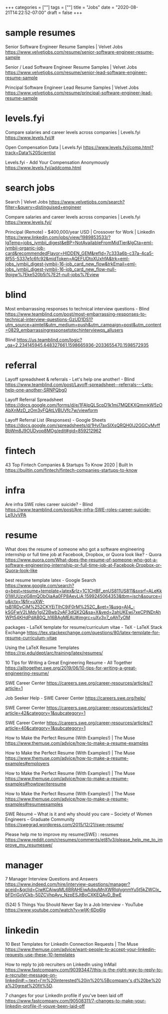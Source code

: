 +++
categories = [""]
tags = [""]
title = "Jobs"
date = "2020-08-21T14:22:52-07:00"
draft = false
+++

# sample resumes

Senior Software Engineer Resume Samples | Velvet Jobs
https://www.velvetjobs.com/resume/senior-software-engineer-resume-sample

Senior / Lead Software Engineer Resume Samples | Velvet Jobs
https://www.velvetjobs.com/resume/senior-lead-software-engineer-resume-sample

Principal Software Engineer Lead Resume Samples | Velvet Jobs
https://www.velvetjobs.com/resume/principal-software-engineer-lead-resume-sample

# levels.fyi

Compare salaries and career levels across companies | Levels.fyi
https://www.levels.fyi/#

Open Compensation Data | Levels.fyi
https://www.levels.fyi/comp.html?track=Data%20Scientist

Levels.fyi - Add Your Compensation Anonymously
https://www.levels.fyi/addcomp.html

# search jobs

Search | Velvet Jobs
https://www.velvetjobs.com/search?filter=&query=distinguised+engineer

Compare salaries and career levels across companies | Levels.fyi
https://www.levels.fyi/

Principal (Remote) - $400,000/year USD | Crossover for Work | LinkedIn
https://www.linkedin.com/jobs/view/1989853533/?lgTemp=jobs_jymbii_digest&eBP=NotAvailableFromMidTier&lgCta=eml-jymbii-organic-job-card&recommendedFlavor=HIDDEN_GEM&refId=7c333a6b-c37a-4ca5-8f55-5337e1c6fc92&midToken=AQEFUDtoXUxhfA&trk=eml-jobs_jymbii_digest-jymbii-16-job_card_new_flow&trkEmail=eml-jobs_jymbii_digest-jymbii-16-job_card_new_flow-null-9ojgw%7Eke520b5i%7E2f-null-jobs%7Eview

# blind

Most embarrassing responses to technical interview questions - Blind
https://www.teamblind.com/post/most-embarrassing-responses-to-technical-interview-questions-GzUD1DS1?utm_source=aimtell&utm_medium=push&utm_campaign=post&utm_content=0829_embarrassingresponsetotechinterviewqs_allusers

Blind
https://us.teamblind.com/logic?_ga=2.234145945.648327661.1598665936-2033655470.1598572935

# referral

Layoff spreadsheet & referrals - Let's help one another! - Blind
https://www.teamblind.com/post/Layoff-spreadsheet--referrals---Lets-help-one-another-SRNPQbg0

Layoff Referral Spreadsheet
https://docs.google.com/forms/d/e/1FAIpQLScpD1k1mj7MQEKXQmmkW5zOAbXnMzD_zOm3yFQAtLVBUVfc7w/viewform

Layoff Referral List (Responses) - Google Sheets
https://docs.google.com/spreadsheets/d/1HvI7axSIXsQRQH0IJ2GGCyMvffBbWm8J9OUDyop8MOg/edit#gid=859212962

# fintech

43 Top Fintech Companies & Startups To Know 2020 | Built In
https://builtin.com/fintech/fintech-companies-startups-to-know

# infra
Are infra SWE roles career suicide? - Blind
https://www.teamblind.com/post/Are-infra-SWE-roles-career-suicide-Lp1UvVPA

# resume

What does the resume of someone who got a software engineering internship or full time job at Facebook, Dropbox, or Quora look like? - Quora
https://www.quora.com/What-does-the-resume-of-someone-who-got-a-software-engineering-internship-or-full-time-job-at-Facebook-Dropbox-or-Quora-look-like

best resume template latex - Google Search
https://www.google.com/search?q=best+resume+template+latex&rlz=1C1CHBF_enUS811US811&sxsrf=ALeKk01WUUzxlG8mQObOiaAa0FP8AevLiA:1599245064353&tbm=isch&source=iu&ictx=1&fir=uXW-tsB1RDyCiM%252CKYEiTIhC9iF0rM%252C_&vet=1&usg=AI4_-kSGFwV2LMdy1gIZ2Bwb2yAF3dQX2Q&sa=X&ved=2ahUKEwj7xeCPlNDrAhWPt54KHdPdAB0Q_h16BAgMEAU#imgrc=uXv3v7_oAhTyOM

packages - LaTeX template for resume/curriculum vitae - TeX - LaTeX Stack Exchange
https://tex.stackexchange.com/questions/80/latex-template-for-resume-curriculum-vitae

Using the LaTeX Resume Templates
https://rpi.edu/dept/arc/training/latex/resumes/

10 Tips for Writing a Great Engineering Resume - All Together
https://alltogether.swe.org/2019/06/10-tips-for-writing-a-great-engineering-resume/

SWE Career Center
https://careers.swe.org/career-resources/articles/?article=1

Job Seeker Help - SWE Career Center
https://careers.swe.org/help/

SWE Career Center
https://careers.swe.org/career-resources/articles/?article=42&category=1&subcategory=1

SWE Career Center
https://careers.swe.org/career-resources/articles/?article=40&category=1&subcategory=1

How to Make the Perfect Resume (With Examples!) | The Muse
https://www.themuse.com/advice/how-to-make-a-resume-examples

How to Make the Perfect Resume (With Examples!) | The Muse
https://www.themuse.com/advice/how-to-make-a-resume-examples#employers

How to Make the Perfect Resume (With Examples!) | The Muse
https://www.themuse.com/advice/how-to-make-a-resume-examples#howtowriteresume

How to Make the Perfect Resume (With Examples!) | The Muse
https://www.themuse.com/advice/how-to-make-a-resume-examples#resumeexamples

SWE Résumé – What is it and why should you care – Society of Women Engineers – Graduate Community
https://swegrad.wordpress.com/2015/12/21/swe-resume/

Please help me to improve my resume(SWE) : resumes
https://www.reddit.com/r/resumes/comments/et81v3/please_help_me_to_improve_my_resumeswe/

# manager

7 Manager Interview Questions and Answers
https://www.indeed.com/hire/interview-questions/manager?aceid=&gclid=CjwKCAjwqML6BRAHEiwAdquMnXWRIqlygnmYu5t5kZWCIx_bFDriGoVCkb-50ZCVhpAvy_NzpESJtBoCXKEQAvD_BwE

(524) 5 Things You Should Never Say In a Job Interview - YouTube
https://www.youtube.com/watch?v=wIjK-6Do6lg

# linkedin

10 Best Templates for LinkedIn Connection Requests | The Muse
https://www.themuse.com/advice/want-people-to-accept-your-linkedin-requests-use-these-10-templates

How to reply to job recruiters on LinkedIn using InMail
https://www.fastcompany.com/90393447/this-is-the-right-way-to-reply-to-a-recruiter-message-on-linkedin#:~:text=I'm%20interested%20in%20%5Bcompany's,d%20be%20a%20great%20fit%5D.

7 changes for your LinkedIn profile if you've been laid off
https://www.fastcompany.com/90508311/7-changes-to-make-your-linkedin-profile-if-youve-been-laid-off

